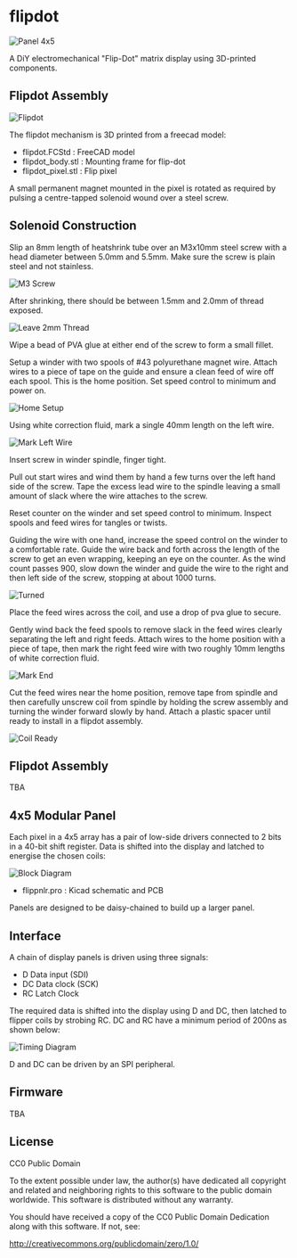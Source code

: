 # flipdot

![Panel 4x5](images/fd_panel.jpg "Panel 4x5`")

A DiY electromechanical "Flip-Dot" matrix 
display using 3D-printed components.

## Flipdot Assembly

![Flipdot](images/fd_single.jpg "Flipdot")

The flipdot mechanism is 3D printed from a freecad model:

 - flipdot.FCStd : FreeCAD model
 - flipdot_body.stl : Mounting frame for flip-dot
 - flipdot_pixel.stl : Flip pixel

A small permanent magnet mounted in the pixel is rotated as required by
pulsing a centre-tapped solenoid wound over a steel screw.

## Solenoid Construction

Slip an 8mm length of heatshrink tube over an M3x10mm steel screw with
a head diameter between 5.0mm and 5.5mm. Make sure the screw is plain
steel and not stainless.

![M3 Screw](images/coil_01_materials.jpg "M3 Screw")

After shrinking, there should be between 1.5mm and 2.0mm of thread exposed.

![Leave 2mm Thread](images/coil_02_shrink.jpg "Leave 2mm Thread")

Wipe a bead of PVA glue at either end of the screw to form a small
fillet.

Setup a winder with two spools of #43 polyurethane magnet wire.
Attach wires to a piece of tape on the guide and ensure a clean
feed of wire off each spool. This is the home position. Set speed
control to minimum and power on.

![Home Setup](images/home_setup.jpg "Home Setup")

Using white correction fluid, mark a single 40mm length on the left wire.

![Mark Left Wire](images/mark_left_wire.jpg "Mark Left Wire")

Insert screw in winder spindle, finger tight.

Pull out start wires and wind them by hand a few turns over the
left hand side of the screw. Tape the excess lead wire to the spindle
leaving a small amount of slack where the wire attaches to the
screw.

Reset counter on the winder and set speed control to minimum.
Inspect spools and feed wires for tangles or twists.

Guiding the wire with one hand, increase the speed control on the winder
to a comfortable rate. Guide the wire back and forth across the length of
the screw to get an even wrapping, keeping an eye on the counter. As
the wind count passes 900, slow down the winder and guide the wire to
the right and then left side of the screw, stopping at about 1000 turns.

![Turned](images/turned.jpg "Turned")

Place the feed wires across the coil, and use a drop of pva glue to
secure.

Gently wind back the feed spools to remove slack in the feed wires
clearly separating the left and right feeds. Attach wires to the home
position with a piece of tape, then mark the right feed wire with
two roughly 10mm lengths of white correction fluid.

![Mark End](images/mark_end.jpg "Mark End")

Cut the feed wires near the home position, remove tape from spindle
and then carefully unscrew coil from spindle by holding the screw
assembly and turning the winder forward slowly by hand. Attach a 
plastic spacer until ready to install in a flipdot assembly.

![Coil Ready](images/coil_ready.jpg "Coil Ready")

## Flipdot Assembly

TBA

## 4x5 Modular Panel

Each pixel in a 4x5 array has a pair of low-side drivers connected
to 2 bits in a 40-bit shift register. Data is shifted into the display
and latched to energise the chosen coils:

![Block Diagram](images/flippnlr_block.svg "Simplified Schematic")

 - flippnlr.pro : Kicad schematic and PCB

Panels are designed to be daisy-chained to build up a larger panel.

## Interface

A chain of display panels is driven using three signals:

 - D Data input (SDI)
 - DC Data clock (SCK)
 - RC Latch Clock 

The required data is shifted into the display using D and DC, then
latched to flipper coils by strobing RC. DC and RC have a minimum period
of 200ns as shown below:

![Timing Diagram](images/timing.svg "Timing Diagram")

D and DC can be driven by an SPI peripheral.

## Firmware

TBA

## License

CC0 Public Domain

To the extent possible under law, the author(s) have dedicated
all copyright and related and neighboring rights to this software
to the public domain worldwide. This software is distributed
without any warranty.

You should have received a copy of the CC0 Public Domain Dedication
along with this software. If not, see:

http://creativecommons.org/publicdomain/zero/1.0/

